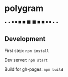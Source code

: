# polygram

:black_small_square:
:black_small_square:
:black_medium_small_square:
:black_medium_small_square:
:black_medium_square:
:black_medium_square:
:black_large_square:
:black_large_square:
:black_medium_square:
:black_medium_square:
:black_medium_small_square:
:black_medium_small_square:
:black_small_square:
:black_small_square:

## Development

First step: `npm install`

Dev server: `npm start`

Build for gh-pages: `npm build`
